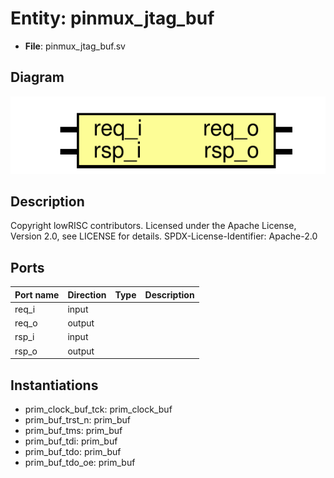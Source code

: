 # Entity: pinmux_jtag_buf

- **File**: pinmux_jtag_buf.sv
## Diagram

![Diagram](pinmux_jtag_buf.svg "Diagram")
## Description

 Copyright lowRISC contributors.
 Licensed under the Apache License, Version 2.0, see LICENSE for details.
 SPDX-License-Identifier: Apache-2.0

## Ports

| Port name | Direction | Type | Description |
| --------- | --------- | ---- | ----------- |
| req_i     | input     |      |             |
| req_o     | output    |      |             |
| rsp_i     | input     |      |             |
| rsp_o     | output    |      |             |
## Instantiations

- prim_clock_buf_tck: prim_clock_buf
- prim_buf_trst_n: prim_buf
- prim_buf_tms: prim_buf
- prim_buf_tdi: prim_buf
- prim_buf_tdo: prim_buf
- prim_buf_tdo_oe: prim_buf
